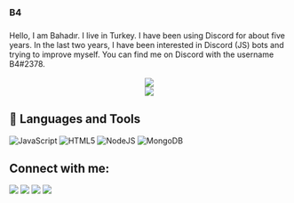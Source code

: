 <h3> B4 <h3>
</h1>
Hello, I am Bahadır. I live in Turkey. I have been using Discord for about five years. In the last two years, I have been interested in Discord (JS) bots and trying to improve myself. You can find me on Discord with the username B4#2378.
<br></br>

<div align="center">
    <img src="https://komarev.com/ghpvc/?username=bahadironline&color=ED4245"/>
</div>
<div align="center">
   <a href="https://discord.com/users/726366996790509618" target="_blank">
      <img src="https://lanyard.cnrad.dev/api/726366996790509618?bg=111111">
   </a>
</div>
</div>

## 🔧 Languages and Tools
![JavaScript](https://img.shields.io/badge/javascript-%23323330.svg?style=for-the-badge&logo=javascript&logoColor=%23F7DF1E)
![HTML5](https://img.shields.io/badge/html5-%23E34F26.svg?style=for-the-badge&logo=html5&logoColor=white)
![NodeJS](https://img.shields.io/badge/node.js-6DA55F?style=for-the-badge&logo=node.js&logoColor=white)
![MongoDB](https://img.shields.io/badge/MongoDB-%234ea94b.svg?style=for-the-badge&logo=mongodb&logoColor=white)

## Connect with me:
<div>
   <a href="https://instagram.com/bahadironline"><img src="https://skillicons.dev/icons?i=instagram&theme=dark" /></a>
   <a href="https://twitter.com/aglasanabir"><img src="https://skillicons.dev/icons?i=twitter&theme=dark" /></a>
   <a href="https://discord.com/users/726366996790509618"><img src="https://skillicons.dev/icons?i=discord&theme=dark" /></a>
   <a href="https://github.com/bahadironline/"><img src="https://skillicons.dev/icons?i=github&theme=dark" /></a>
</div>
</div>
